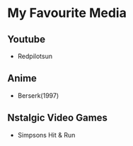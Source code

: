 # My Favourite Media

## Youtube

- Redpilotsun


## Anime

- Berserk(1997)

## Nstalgic Video Games

- Simpsons Hit & Run